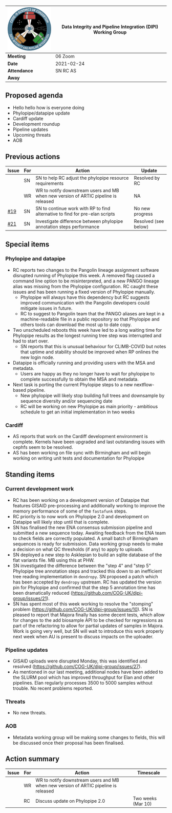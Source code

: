 | <img src="/assets/dipi.png" alt="DIPI Badge" width="150">      | Data Integrity and Pipeline Integration (DIPI) Working Group |
| -------------- | -------------------- |
| **Meeting**    | 06 Zoom              |
| **Date**       | 2021-02-24           |
| **Attendance** | SN RC AS             |
| **Away**       |                      |

## Proposed agenda

* Hello hello how is everyone doing
* Phylopipe/datapipe update
* Cardiff update
* Development roundup
* Pipeline updates
* Upcoming threats
* AOB

## Previous actions

| Issue | For | Action          | Update          |
|-------|-----|-----------------|--------------------|
| | SN | SN to help RC adjust the phylopipe resource requirements | Resolved by RC |
| | WR | WR to notify downstream users and MB when new version of ARTIC pipeline is released | NA |
|[#19](https://github.com/COG-UK/dipi-group/issues/19) | SN | SN to continue work with RP to find alternative to find for pre-elan scripts | No new progress |
|[#21](https://github.com/COG-UK/dipi-group/issues/21) | SN | Investigate difference between phylopipe annotation steps performance | Resolved (see below) |

## Special items

### Phylopipe and datapipe

* RC reports two changes to the Pangolin lineage assignment software disrupted running of Phylopipe this week. A removed flag caused a command line option to be misinterpreted, and a new PANGO lineage alias was missing from the Phylopipe configuration. RC caught these issues and has been running a fixed version of Phylopipe manually.
    * Phylopipe will always have this dependency but RC suggests improved communication with the Pangolin developers could mitigate issues in future.
    * RC to suggest to Pangolin team that the PANGO aliases are kept in a machine-readable file in a public repository so that Phylopipe and others tools can download the most up to date copy.
* Two unscheduled reboots this week have led to a long waiting time for Phylopipe results as the longest running tree step was interrupted and had to start over.
    * SN reports that this is unusual behaviour for CLIMB-COVID but notes that uptime and stability should be improved when RP onlines the new login node.
* Datapipe is officially running and providing users with the MSA and metadata.
    * Users are happy as they no longer have to wait for phylopipe to complete successfully to obtain the MSA and metadata.
* Next task is porting the current Phylopipe steps to a new nextflow-based pipeline.
    * New phylopipe will likely stop building full trees and downsample by sequence diversity and/or sequencing date
    * RC will be working on new Phylopipe as main priority - ambitious schedule to get an initial implementation in two weeks

### Cardiff

* AS reports that work on the Cardiff development environment is complete. Kernels have been upgraded and last outstanding issues with cephfs seem to be resolved.
* AS has been working on file sync with Birmingham and will begin working on writing unit tests and documentation for Phylopipe


## Standing items

### Current development work

* RC has been working on a development version of Datapipe that features GISAID pre-processing and additionally working to improve the memory performance of some of the `fastafunk` steps.
* RC priority is to now work on Phylopipe 2.0 and development on Datapipe will likely stop until that is complete.
* SN has finalised the new ENA consensus submission pipeline and submitted a new sequence today. Awaiting feedback from the ENA team to check fields are correctly populated. A small batch of Birmingham sequences is ready for submission. Data working group needs to make a decision on what QC thresholds (if any) to apply to uploads.
* SN deployed a new step to Asklepian to build an sqlite database of the flat variants file. MB using this at PHW.
* SN investigated the difference between the "step 4" and "step 5" Phylopipe tree annotation steps and tracked this down to an inefficient tree reading implementation in `dendropy`. SN proposed a patch which has been accepted by `dendropy` upstream. RC has updated the version pin for Phylopipe and confirmed that the step 5 annotation time has been dramatically reduced (https://github.com/COG-UK/dipi-group/issues/21).
* SN has spent most of this week working to resolve the "stomping" problem (https://github.com/COG-UK/dipi-group/issues/10). SN is pleased to report that Majora finally has some decent tests, which allow for changes to the add biosample API to be checked for regressions as part of the refactoring to allow for partial updates of samples in Majora. Work is going very well, but SN will wait to introduce this work properly next week when AU is present to discuss impacts on the uploader.


### Pipeline updates

* GISAID uploads were disrupted Monday, this was identified and resolved (https://github.com/COG-UK/dipi-group/issues/27).
* As mentioned in our last meeting, additional nodes have been added to the SLURM pool which has improved throughput for Elan and other pipelines. Elan regularly processes 3500 to 5000 samples without trouble. No recent problems reported.

### Threats

* No new threats.

### AOB

* Metadata working group will be making some changes to fields, this will be discussed once their proposal has been finalised.

## Action summary

| Issue | For | Action          | Timescale          |
|-------|-----|-----------------|--------------------|
| | WR | WR to notify downstream users and MB when new version of ARTIC pipeline is released | |
| | RC | Discuss update on Phylopipe 2.0 | Two weeks (Mar 10) |

